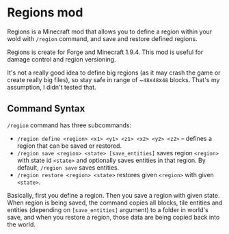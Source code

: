 # Regions mod

Regions is a Minecraft mod that allows you to define a region within your wold with `/region` command, and save and restore defined regions.

Regions is create for Forge and Minecraft 1.9.4. This mod is useful for damage control and region versioning.

It's not a really good idea to define big regions (as it may crash the game or create really big files), so stay safe in range of ~`48`x`48`x`48` blocks. That's my assumption, I didn't tested that.

## Command Syntax

`/region` command has three subcommands:

* `/region define <region> <x1> <y1> <z1> <x2> <y2> <z2>` – defines a region that can be saved or restored.
* `/region save <region> <state> [save_entities]` saves region `<region>` with state id `<state>` and optionally saves entities in that region. By default, `/region save` saves entities.
* `/region restore <region> <state>` restores given `<region>` with given `<state>`.

Basically, first you define a region. Then you save a region with given state. When region is being saved, the command copies all blocks, tile entities and entities (depending on `[save_entities]` argument) to a folder in world's save, and when you restore a region, those data are being copied back into the world.
